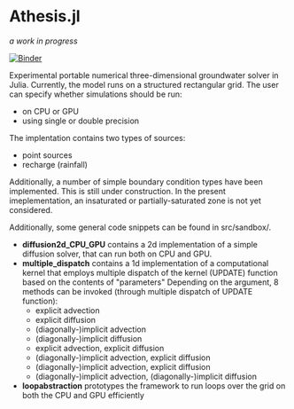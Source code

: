 # Athesis.jl
*a work in progress*

[![Binder](https://mybinder.org/badge_logo.svg)](https://mybinder.org/v2/gh/Deltares/Athesis.jl/HEAD?filepath=src/groundwater2d3d.jl)

Experimental portable numerical three-dimensional groundwater solver in Julia.
Currently, the model runs on a structured rectangular grid.
The user can specify whether simulations should be run:
- on CPU or GPU
- using single or double precision

The implentation contains two types of sources:
- point sources
- recharge (rainfall)

Additionally, a number of simple boundary condition types have been implemented. This is still under construction.
In the present imeplementation, an insaturated or partially-saturated zone is not yet considered.

Additionally, some general code snippets can be found in src/sandbox/.

- <b>diffusion2d_CPU_GPU</b> contains a 2d implementation of a simple diffusion solver, that can run both on CPU and GPU.
- <b>multiple_dispatch</b> contains a 1d implementation of a computational kernel that employs multiple dispatch of the kernel (UPDATE) function
based on the contents of "parameters"
Depending on the argument, 8 methods can be invoked
(through multiple dispatch of UPDATE function):
  - explicit advection
  - explicit diffusion
  - (diagonally-)implicit advection
  - (diagonally-)implicit diffusion
  - explicit advection, explicit diffusion
  - (diagonally-)implicit advection, explicit diffusion
  - (diagonally-)implicit advection, explicit diffusion
  - (diagonally-)implicit advection, (diagonally-)implicit diffusion
- <b>loopabstraction</b> prototypes the framework to run loops over the grid on both the CPU and GPU efficiently
